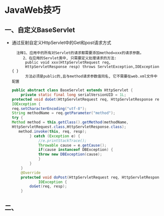 # JavaWeb技巧
## 一、自定义BaseServlet
* 通过反射自定义HttpServlet中的Get和post请求方式 <br>

		注释1、应用中的所有对Servlet的请求都需要添加method=xxx的请求参数。
		   2、在应用的Servlet类中, 只需要定义处理请求的方法:
			public void xxx(HttpServletRequest req, 
			HttpServletResponse resp) throws ServletException,IOException { } 
		 	方法必须是public的,且与method请求参数值同名, 它不需要在web.xml文件中配置


	```java
	public abstract class BaseServlet extends HttpServlet {
		private static final long serialVersionUID = 1L;
	protected void doGet(HttpServletRequest req, HttpServletResponse resp) throws ServletException,
	IOException {
	req.setCharacterEncoding("utf-8");			
	String methodName = req.getParameter("method");
	try {
	Method method = this.getClass().getMethod(methodName, 
    HttpServletRequest.class,HttpServletResponse.class);
	   method.invoke(this, req, resp);
			} catch (Exception e) {
				//e.printStackTrace();
				Throwable cause = e.getCause();
				if(cause instanceof DBException) {
				throw new DBException(cause);
				}
			}
		}
		@Override
		protected void doPost(HttpServletRequest req, HttpServletResponse resp) throws ServletException,
				IOException {
			doGet(req, resp);
		}
	```
## 二、
			




   
        